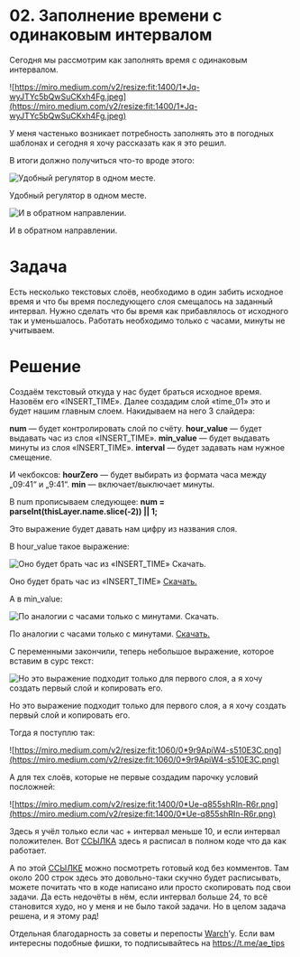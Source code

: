 # 02. Заполнение времени с одинаковым интервалом

Сегодня мы рассмотрим как заполнять время с одинаковым интервалом.

![https://miro.medium.com/v2/resize:fit:1400/1*Jq-wyJTYc5bQwSuCKxh4Fg.jpeg](https://miro.medium.com/v2/resize:fit:1400/1*Jq-wyJTYc5bQwSuCKxh4Fg.jpeg)

У меня частенько возникает потребность заполнять это в погодных шаблонах и сегодня я хочу рассказать как я это решил.

В итоги должно получиться что-то вроде этого:

![Удобный регулятор в одном месте.](https://miro.medium.com/v2/resize:fit:1200/0*hIPdmmFHwEP7N6_r.gif)

Удобный регулятор в одном месте.

![И в обратном направлении.](https://miro.medium.com/v2/resize:fit:1200/0*NE-pX8iFzSmr8Ksw.gif)

И в обратном направлении.

# **Задача**

Есть несколько текстовых слоёв, необходимо в один забить исходное время и что бы время последующего слоя смещалось на заданный интервал. Нужно сделать что бы время как прибавлялось от исходного так и уменьшалось. Работать необходимо только с часами, минуты не учитываем.

# **Решение**

Создаём текстовый откуда у нас будет браться исходное время. Назовём его «INSERT_TIME».
Далее создадим слой «time_01» это и будет нашим главным слоем.
Накидываем на него 3 слайдера:

**num** — будет контролировать слой по счёту.
**hour_value** — будет выдавать час из слоя «INSERT_TIME».
**min_value** — будет выдавать минуты из слоя «INSERT_TIME».
**interval** — будет задавать нам нужное смещение.

И чекбоксов:
**hourZero** — будет выбирать из формата часа между „09:41“ и „9:41“.
**min** — включает/выключает минуты.

В num прописываем следующее:
**num = parseInt(thisLayer.name.slice(-2)) || 1;**

Это выражение будет давать нам цифру из названия слоя.

В hour_value такое выражение:

![Оно будет брать час из «INSERT_TIME» [Скачать.](https://gist.github.com/CodingFucking/4dcdbf96f32938dadf825a601fd611d1)](https://miro.medium.com/v2/resize:fit:1400/0*OjIfy5odiHSMupYN.jpg)

Оно будет брать час из «INSERT_TIME» [Скачать.](https://gist.github.com/CodingFucking/4dcdbf96f32938dadf825a601fd611d1)

А в min_value:

![По аналогии с часами только с минутами. [Скачать.](https://gist.github.com/CodingFucking/23ca97b7330a6b117eb1e4d3d0ef511d)](https://miro.medium.com/v2/resize:fit:1400/0*zdB37piR-aJhjaoM.jpg)

По аналогии с часами только с минутами. [Скачать.](https://gist.github.com/CodingFucking/23ca97b7330a6b117eb1e4d3d0ef511d)

С переменными закончили, теперь небольшое выражение, которое вставим в сурс текст:

![Но это выражение подходит только для первого слоя, а я хочу создать первый слой и копировать его. ](https://miro.medium.com/v2/resize:fit:974/0*asl5uhDm1yL3nRJr.png)

Но это выражение подходит только для первого слоя, а я хочу создать первый слой и копировать его. 

Тогда я поступлю так:

![https://miro.medium.com/v2/resize:fit:1060/0*9r9ApiW4-s510E3C.png](https://miro.medium.com/v2/resize:fit:1060/0*9r9ApiW4-s510E3C.png)

А для тех слоёв, которые не первые создадим парочку условий посложней:

![https://miro.medium.com/v2/resize:fit:1400/0*Ue-q855shRIn-R6r.png](https://miro.medium.com/v2/resize:fit:1400/0*Ue-q855shRIn-R6r.png)

Здесь я учёл только если час + интервал меньше 10, и если интервал положителен. Вот [ССЫЛКА](https://gist.github.com/CodingFucking/0bf390a2d10b4bb99ca1bbb9f732e661) здесь я расписал в полном коде что да как работает.

А по этой [ССЫЛКЕ](https://gist.github.com/CodingFucking/19b812c9151ffc8afc4d16acb2eddcca) можно посмотреть готовый код без комментов. Там около 200 строк здесь это довольно-таки скучно будет расписывать, можете почитать что в коде написано или просто скопировать под свои задачи. Да есть недочёты в нём, если интервал больше 24, то всё становится худо, но у меня и не было такой задачи. Но в целом задача решена, и я этому рад!

Отдельная благодарность за советы и перепосты [Warch](https://t.me/Art_Warch)’у.
Если вам интересны подобные фишки, то подписывайтесь на https://t.me/ae_tips
